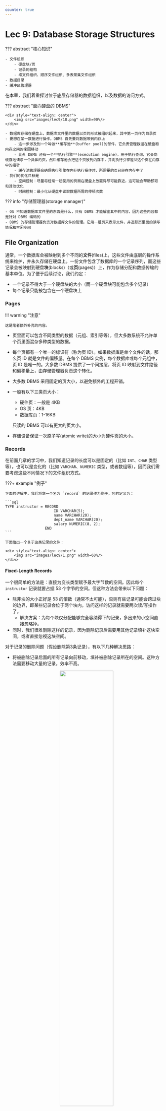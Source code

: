 ```yaml
---
counter: true
---
```


# Lec 9: Database Storage Structures

??? abstract "核心知识"

    - 文件组织
        - 硬盘块/页
        - 记录的结构
        - 堆文件组织、顺序文件组织、多表聚集文件组织
    - 数据目录
    - 缓冲区管理器


在本章，我们着重探讨位于底层存储器的数据组织，以及数据的访问方式。

??? abstract "面向硬盘的 DBMS"

    <div style="text-align: center">
        <img src="images/lec9/18.png" width=90%/>
    </div>

    - 数据库存储在硬盘上，数据库文件里的数据以页的形式被组织起来，其中第一页作为目录页
    - 要想在某一数据进行操作，DBMS 首先要将数据带到内存上
        - 这一步涉及到一个叫做**缓存池**(buffer pool)的部件，它负责管理数据在硬盘和内存之间的来回移动
        - 此外 DBMS 还有一个**执行引擎**(execution engine)，用于执行查询，它会向缓存池请求一个具体的页，然后缓存池会把这个页放到内存中，并向执行引擎返回这个页在内存中的指针
        - 缓存池管理器会确保执行引擎在内存执行操作时，所需要的页已经在内存中了
    - 我们的优化目标是
        - 空间控制：尽量将经常一起使用的页面在硬盘上放置得尽可能靠近，这可能会帮助预取和其他优化
        - 时间控制：最小化从硬盘中读取数据所需的停顿次数

??? info "存储管理器(storage manager)"

    - OS 不知道数据库文件里的东西是什么，只有 DBMS 才能解密其中的内容，因为这些内容都是针对 DBMS 编码的
    - DBMS 的存储管理器负责对数据库文件的管理。它用一组页来表示文件，并追踪页里面的读写情况和空闲空间


## File Organization

通常，一个数据库会被映射到多个不同的**文件**(files)上，这些文件由底层的操作系统来维护，并永久存储在硬盘上。一份文件包含了数据库的一个记录序列，而这些记录会被映射到硬盘**块**(blocks)（或**页**(pages)）上，作为存储分配和数据传输的基本单位。为了便于后续讨论，我们约定：

- 一个记录不得大于一个硬盘块的大小（而一个硬盘块可能包含多个记录）
- 每个记录只能被包含在一个硬盘块上


### Pages

!!! warning "注意"

    这是笔者额外补充的内容。

- 页里面可以包含不同类型的数据（元组、索引等等），但大多数系统不允许单个页里面混杂多种类型的数据。
- 每个页都有一个唯一的标识符（称为页 ID）。如果数据库是单个文件的话，那么页 ID 就是文件的偏移量。在每个 DBMS 实例，每个数据库或每个元组中，页 ID 是唯一的。大多数 DBMS 提供了一个间接层，将页 ID 映射到文件路径和偏移量上，由存储管理器负责这个转化。
- 大多数 DBMS 采用固定的页大小，以避免额外的工程开销。
- 一般有以下三类页大小：
    - 硬件页：一般是 4KB
    - OS 页：4KB
    - 数据库页：1-16KB

    只读的 DBMS 可以有更大的页大小。

- 存储设备保证一次原子写(atomic write)的大小为硬件页的大小。


### Records

在前面几章的学习中，我们知道记录的长度可以是固定的（比如 `INT`、`CHAR` 类型等），也可以是变化的（比如 `VARCHAR`、`NUMERIC` 类型，或者数组等），因而我们需要考虑这些不同情况下的文件组织方式。

???+ example "例子"

    下面的讲解中，我们将拿一个名为 `record` 的记录作为例子，它的定义为：

    ```sql
    TYPE instructor = RECORD
                          ID VARCHAR(5);
                          name VARCHAR(20);
                          dept_name VARCHAR(20);
                          salary NUMERIC(8, 2);
                      END
    ```

    下面给出一个关于这类记录的文件：

    <div style="text-align: center">
        <img src="images/lec9/1.png" width=60%/>
    </div>


#### Fixed-Length Records

一个很简单的方法是：直接为变长类型赋予最大字节数的空间。因此每个 `instructor` 记录就要占据 53 个字节的空间。但这种方法会带来以下问题：

- 除非块的大小正好是 53 的倍数（通常不太可能），否则有些记录可能会跨过块的边界，即某些记录会位于两个块内。访问这样的记录就需要两次读/写操作了。
    - 解决方案：为每个块仅分配能够完全容纳得下的记录，多出来的小空间直接忽略掉。
- 同时，我们很难删除这样的记录，因为删除记录后需要用其他记录填补这块空间，或者直接忽视这块空间。

对于记录的删除问题（假设删除第3条记录），有以下几种解决思路：

- 将被删除记录后面的所有记录向前移动，填补被删除记录所在的空间。这种方法需要移动大量的记录，效率不高。

    <div style="text-align: center">
        <img src="images/lec9/2.png" width=60%/>
    </div>

- 或者直接拿最后一条记录填补被删除的记录所在空间，但这样做会导致额外的块访问。

    <div style="text-align: center">
        <img src="images/lec9/3.png" width=60%/>
    </div>

- 因为通常插入操作比删除操作更频繁，所以就暂且先让被删除记录所在的空间是开放的，然后等待之后的插入。
    - 在文件开头，我们会分配一些特定的字节作为**文件头**(file header)，里面包含关于文件的信息，这里我们只关心第一个被删除记录（空间空出来了）的地址信息。在这个记录上，我们记录第二个被删除的空余记录，以此类推。所以这些被删除的记录构成了一个链表，通常称为**空表**(free table)。

    <div style="text-align: center">
        <img src="images/lec9/4.png" width=70%/>
    </div>

    - 当插入新记录时，我们将这个记录放在文件头所指的记录上，然后让文件头指向下一个空闲的记录。如果没有空闲空间的话，就讲记录插在文件末尾。


#### Variable-Length Records

在处理变长记录时，需要解决以下问题：

- 如何表示单个的记录，使得提取单个属性较为容易，即便这个属性是变长类型的
- 如何在一个块内存储变长记录，使得从块中提取记录较为容易

先来看第一个问题——通常，变长属性被表示为两部分：定长的信息（偏移量（数据起始位置） + 长度（变长属性的大小）），以及变长属性值。`instructor` 记录的结构图如下所示：

<div style="text-align: center">
    <img src="images/lec9/5.png" width=70%/>
</div>

可以看到，这个记录先存的是三个变长属性的定长信息，然后是一个定长属性值，最后是变长属性值。而在定长属性值和变长属性值之间有一组0，称为**空位图**(null bitmap)，用于记录属性值是否为空。在这个例子中，由于一条记录有4个属性，因此用4个0来分别表示每个属性值的情况。假如 `salary` 为空，那么空位图的第4位就会被设为1。有些情况下，空位图会被放在记录的开头位置，这样做可以节省空间（因为一旦空位图全为1，后面就不需要存数据了），但代价是需要先从记录中提取属性。这种方式对于具有大量字段，且大多数为空值的记录而言很有用。

---
>每个页都有一个头，包含了和页的内容相关的元数据，包括：页的大小、校验和、DBMS 版本等。

再来看第二个问题——一般情况下，我们用**槽式页结构**(slotted-page structure)来组织在块内的记录，如下图所示：

<div style="text-align: center">
    <img src="images/lec9/6.png" width=70%/>
</div>

在槽式页结构中，每个块的开头都有一个**头**(header)，包含以下信息：

- 头里面的记录数量
- 块内空余空间(free space)的结束位置
- 一个包含每个记录的位置和大小的数组

在块内，记录被分配到的空间是连续的。而空余空间从头数组的末尾，到第一个记录之间的空间也是连续的。

- 当**插入**记录时，会为其分配空余空间末尾的一处空间，并且这个记录的位置和大小将会被记在头上。
- 当**删除**记录时，会释放它所占据的空间，并且对应的头数组被标记为删除状态（比如将大小设为-1）。另外，在这个被删除记录之前的记录都需要被移动，这样才能为空余空间腾出这个记录的同等大小的空间。移动的成本不是很大，因为块的大小被限制在一定范围内

这种槽式页结构要求指针不得直接指向记录上，而必须指向对应头数组的元素上，该元素包含了记录的位置。这种间接的方式可以避免块内的分段现象。

!!! bug "缺陷"

    - 页内的分段问题：删除某些记录会导致页内部空间的空缺
    - 无用的硬盘 I/O：由于非易失性存储器面向块的特质，要更新记录的话就要拿取整个块
    - 随机的硬盘 I/O：更新多个元组的话可能需要在不同地方之间跳转，这会让 I/O 速度非常慢

??? info "补充"

    前面提到过，元组/记录中的数据本质上就是一个字节序列，并且包含了一个记录元数据的头。DBMS 负责追踪并解释这些字节为属性，它想要确保元组是**按字对齐的**(word-aligned)，确保 CPU 访问数据时不会发生异常行为或干额外的活。有两种方法可以做到这一点：

    - **填充**(padding)：在属性后添加空位，确保元组是按字对齐的

        <div style="text-align: center">
            <img src="images/lec9/21.png" width=90%/>
        </div>

    - **重排**(reordering)：改变物理布局中的属性顺序，确保他们是对齐的

        <div style="text-align: center">
            <img src="images/lec9/22.png" width=90%/>
        </div>

        <div style="text-align: center">
            <img src="images/lec9/23.png" width=90%/>
        </div>

---
??? note "元组的布局"

    元组本质上就是一个字节序列（可以不连续）。DBMS 需要将这个序列解释为属性和相应的值。

    - **元组头**（即元组的元数据）
        - 关于 DBMS 并发控制协议的可见信息
        - NULL 值的位图
        - 这里不会存储数据库的模式
    - **元组数据**：关于属性的真实数据
        - 一般按创建表时声明的顺序来存储属性
        - 大多数 DBMS 不允许一个元组超过一个页的大小
    - **唯一标识符**：
        - 数据库的每个元组被赋予了一个唯一标识符，大多为 `page_id + (offset or slot)`
        - 应用程序不得依赖这些 id

现在我们来看一下文件内记录的组织方式：

- **堆**(heap)文件组织：任何记录可以放在文件的任何地方，无需考虑顺序。一个关系可以存放在一个或多个文件中。
- **顺序**(sequential)文件组织：根据每个记录的“**搜索键**(search key)”的值，按顺序存储记录
- **多表聚集**(mutlitable clustering)文件组织：来自不同关系的记录被存储在相同的文件内，以减少连接运算的成本
- **B+树**文件组织：即便在插入、删除和更新操作改变记录顺序的情况下，也能保持记录的顺序。这块内容将在下一讲介绍。
- **哈希**文件组织：根据一些属性计算哈希函数，用于指明哪个块上放哪个记录

下面将会详细介绍前三种文件组织。


### Heap File Organization

在堆文件组织中，一个记录可以被放在文件的任意位置上。但一旦确定位置后，一般不能再去移动这个记录了。

向文件**插入**记录时，可以采取始终加在文件末尾的策略。然而，对于记录的**删除**，我们需要考虑利用删除记录释放的空间，用于存储新记录，以最大化利用空间。大多数数据库会采用一种称为**空余空间图**(free-space map)的数据结构，用于高效寻找空余空间。这个数据结构通常用一个数组表示，每个元素对应一个块，其值表示对应块的空余空间比例。为了找到能够存储新记录的块，数据库需要扫描空余空间图，来找到有足够空间存储记录的块。如果没有这样的块，那么需要为这个关系赋予一个新的块。

???+ example "例子"

    假如空余空间图的每个元素的大小为3位，当某个元素为7时，表明对应块内至少有 7/8 的空间是空余的。

    <div style="text-align: center">
        <img src="images/lec9/7.png" width=50%/>
    </div>

对于大型文件，这样的扫描还是太耗时了，此时我们可以创建一个第二级的空余空间图，其元素对应主（第一级）空余空间图中 100 个元素的最大值。对于更大的文件，也可以创建更多层级的空余空间图。

???+ example "例子"

    接着上面的例子，假如第二级空余空间图中的一个元素对应第一级的4个元素，那么其里面的内容为：

    <div style="text-align: center">
        <img src="images/lec9/8.png" width=20%/>
    </div>

如果每次更新就要向硬盘写入空余空间图的话，那么成本太昂贵。所以一般会周期性地写入空余空间图，但这样做硬盘里的空余空间图可能会过时，访问这样的空余空间图就会引发错误。

??? note "页的定位方式"

    根据给定的 `page_id`，DBMS 可以采用以下方法来定位一个页：

    - **链表**(linked list)：头页(header page)包含指向空闲页和数据页的指针。如果 DBMS 需要寻找特定的页，就必须在数据页列表上进行顺序扫描，直到找到它所需的页

        <div style="text-align: center">
            <img src="images/lec9/19.png" width=100%/>
        </div>

    - **页目录**(page directory)：DBMS 维护一个特殊的页称为页目录，以跟踪数据页的位置、每个页的空闲空间量、空闲/空页的列表以及页的类型。每个数据库对象在页目录上有一个对应项。

        <div style="text-align: center">
            <img src="images/lec9/20.png" width=50%/>
        </div>


### Sequential File Organization

**顺序文件**(sequential file)用于高效处理有序的记录，它基于**搜索键**(search key)实现。这个搜索键包含了任意的属性，不必是主键或超键。为了更快地检索记录，我们用指针将这些记录连接起来。并且为了最小化块的访问次数，我们将记录按搜索键顺序进行物理存储。下图展示了包含了 `instrutor` 记录的顺序文件：

<div style="text-align: center">
    <img src="images/lec9/9.png" width=60%/>
</div>

顺序文件组织的好处是让我们能够有序读取记录，这对显示记录，以及某种查询处理算法而言很有用。但维护记录在物理层面上的顺序比较困难，因为记录随时会被插入和删除。

- 对于删除，通过移动指针就能解决。
- 对于插入，需要遵循以下规则：
    - 在记录按搜索键插入之前，找到这个记录在文件中的位置。
    - 如果存在空余记录，且位于和该记录相同的块上，则直接将新记录放在这个空余记录上。否则的话，将新记录插入到**溢出块**(overflow block)。上述两种情况下都需要调整相应的指针，以保持搜索键的顺序。

下图展示了插入一条记录后的顺序文件：

<div style="text-align: center">
    <img src="images/lec9/10.png" width=70%/>
</div>

如果溢出块内的记录不多，那么上述插入策略表现较好。但随着时间的流逝，搜索键顺序和物理顺序之间的关联会逐渐丢失，那样的话顺序处理就变得不那么有效了。此时我们需要**重新组织**(reorganize)文件，但这样的操作成本较大，必须在系统负载较低的情况下进行。重新组织的频率取决于插入记录的频率。

[B+树的文件组织](10.md#b-tree-file-organization)是这种组织的上位替代，我们将在下一讲介绍。


### Multitable Clustering File Organization

大多数关系数据库系统会将每个关系放在单独的一个或一组文件里。然而，在有些情况下，将多个关系的记录存在单个块内会更加有用，下面的例子证明了这一点：

???+ example "例子"

    假如执行以下查询语句：

    ```sql
    SELECT dept_name, building, budget, ID, name, salary
    FROM department NATURAL JOIN instructor;
    ```

    这条语句将两个关系连接在一起，因此对于 `department` 中的每个元组，系统必须找到 `dept_name` 值相同的 `instructor` 的元组。如果这些关系放在单独的文件上，那么在最坏的情况下，每条记录都位于不同的块，那么这个访问速度就特别地慢了。

    下面先给出这两个具体的关系：

    <div style="text-align: center">
        <img src="images/lec9/11.png" width=40%/>
        <img src="images/lec9/12.png" width=45%/>
    </div>

    然后我们将这两个关系自然连接的结果放在一个文件内，如下所示：

    <div style="text-align: center">
        <img src="images/lec9/13.png" width=60%/>
    </div>

    这两个关系通过键 `dept_name` 聚集在一个文件内。这样的文件结构提升了处理连接操作的效率。

**多表聚集文件组织**(multitable clustering file organization)是一种将多个关系中有关联的记录存储在一个块内的文件组织。而**聚集键**(clustering key)是用于定义哪些记录存储在一起的属性。

尽管这种文件组织加快了特定的连接查询操作，但是它会影响到处理其他类型的查询的表现，所以请小心使用。


### Partitioning

很多数据库允许将一个关系内的记录**划分**(partition)为多个小的关系，并将其单独存储起来，通过减小关系的大小来降低某些运算的开销。

我们还可以将关系划分为多个部分，并将不同的部分存储在不同的存储设备上，比如将经常用到的部分放在 SSD，不怎么用到的就放在磁盘上。


## Data-Dictionary Storage

前面我们只考虑了如何表示关系里的内容，而没有考虑如何维护关于关系的数据，比如关系模式等。我们一般称这种“数据的数据”为**元数据**(metadata)。像这些元数据会被存在一个称为**数据字典**(data dictionary)或**系统目录**(system catalog)的结构内。系统必须存储以下元数据：

- 关系的名称
- 每个关系的属性名
- 属性的值域和长度
- 视图的名称和定义
- 完整性约束

此外，很多系统还会保存关于用户的数据，包括：用户名，用户默认的模式，授权用户的密码以及其他信息等等。还有一些数据库可能会存储关于关系和属性的统计和描述数据，比如每个关系的元组数，每个属性不同值的数量等。

数据字典可能还会记下关系的存储组织（堆、顺序、哈希等），以及关系存储的位置——如果关系被存储在操作系统文件中，字典会记下包含这些关系的文件名；如果数据库将所有关系存储在单个文件中，那么字典就会用链表之类的数据结构记下每个关系的记录所在的块。

实际上，我们还要存储和索引相关的信息（下一讲会详细介绍），包括：索引名、被索引的关系名、定义索引的属性、索引构成的类型。

这些元数据信息实际上构成了一个微型的数据库，所以我们可以将其存储在数据库的某个关系内，这样就可以简化系统的整体结构，并且利用到数据库快速访问的优势。下图就是一个小型的例子：

<div style="text-align: center">
    <img src="images/lec9/14.png" width=60%/>
</div>

通常，存储数据字典的关系是**非规范化的**，以确保更快的访问。当数据库系统需要从某个关系中检索数据时，它必须首先查询这个叫做 `Relation_metadata` 的关系，找到这个关系的位置和存储组织，然后才能获取记录。因为这些系统元数据会被经常访问，因此大多数数据库将其读入到一个位于**内存**的数据结构内，以便高效访问，而这一步会作为数据库启动的一部分。


## Database Buffer

因为访问硬盘内的数据会比在内存访问慢很多，因此数据库系统的一大目标是最小化硬盘和内存之间的数据块传输次数。一种方法是让主存保存尽可能多的数据块，但显然无法让主存保存所有的数据块，因此我们需要管理主存中的可用空间，而**缓冲区**(buffer)就是主存中用于存储硬盘块拷贝的部分空间，而缓冲区的空间分配则由**缓冲区管理器**(buffer manager)负责。


### Buffer Manager

当数据库系统内的程序需要来自硬盘的数据块时，就会向缓冲区管理器发起请求。

- 如果缓冲区里已经有数据块了，那么缓冲区管理器就会将这个块在主存中的地址发送给请求者
- 如果没有的话，缓冲区管理器首先在缓冲区上为这个块分配空间。如有必要会扔掉一些已有的块，但如果这些即将被扔掉的块相比上次从硬盘中写到主存时有过修改的话，就要将这些块先写回到硬盘中。然后缓冲区管理器从硬盘中将所需的块读到主存中，并将主存地址发送给请求者

>和虚拟内存的机制十分相似！

???+ note "缓存池(buffer pool)"

    >注：教材没有明确介绍这个知识点，但我觉得还是挺有必要了解的。

    - **缓存池**是内存与硬盘之间用于缓存页的内存区域，实质上是数据库内部分配的一大块内存空间，用于临时存储数据页。它由一组固定大小的**帧**(frame)阵列构成。当 DBMS 请求某个页时，缓冲区管理器首先检查该页面是否已存在于内存帧中；若未找到，则从磁盘读取/复制该页面至空闲帧。
    - 缓冲区管理器执行**写回**(write-back)策略，即被修改的脏页会暂存于缓冲区而非立即写入硬盘。
    - 缓存池可用作：
        - 元组存储和索引
        - 排序和连接缓存区
        - 查询和字典缓存
        - 维护和日志缓存

    - 缓存池必须维护一些元数据，以确保其高效和正确的执行。
        - **页表**(page table)是一个在内存中的哈希表，用于跟踪当前位于内存的页。它将页 ID 映射到缓存池中的帧位置。由于缓存池中的页顺序不一定反映其在硬盘上的顺序，这个额外的间接层允许识别缓存池中页的位置。
        - **脏标志**(dirty flag)由线程在修改页时设置。存储管理器在驱逐设置脏标志的页之前会将其写入硬盘中
        - **钉/引用计数器**(pin/reference counter)：下面会马上介绍它的作用，这里就不讲了

        <div style="text-align: center">
            <img src="images/lec9/39.png" width=50%/>
        </div>

??? question "为什么不直接用 OS，而要搞一个缓冲区管理器出来？"

    可以用 OS 内存映射（`mmap`）将文件内容存储到程序的地址空间上。OS 负责将文件页在内存的移进移出，此时 DBMS 无需对此关心。但要是 DBMS 允许多个线程访问 `mmap` 文件来隐藏页错误停顿的话，就会产生以下问题：

    <div style="text-align: center">
        <img src="images/lec9/40.png" width=50%/>
    </div>

    - 事务安全：OS 可以在任何时间清除脏页
    - I/O 停顿：DBMS 无法得知哪个页是在内存里的，而 OS 一旦发现页错误就会停顿线程
    - 错误处理：验证一个页很难。任何页的访问都会发出一个 `SIGBUS` 信号，需要 DBMS 处理
    - 性能问题：内部的 OS 数据结构竞争。TLB 射击。

    所以 OS 不是我们的好朋友。由 DBMS 自己来控制的效果往往比 OS 更好，具体表现在：

    - 按正确顺序将脏页清除到硬盘上
    - 专门的预取操作
    - 缓冲区替换机制
    - 线程/进程调度

如果缓冲区没有多余空间的话，那么就需要**驱逐**(evict)某个数据块，即在读入新数据块之前，将这个数据块移除掉。具体的移除策略将在下一小节介绍。

---
有时会遇到这种情况：在主存读取/写入某个数据块时，另一个并发的进程驱逐了这个数据块，并且用不同的数据块来替代它，这样就会导致读到错误的数据，或者破坏数据。因此，有必要在缓冲区中读取数据之前，确保数据块不会被驱逐，具体来说进程会对数据块采取一种**钉住**(pin)操作，不让缓冲区管理器驱逐这个数据块。当完成读取操作后，进程就会执行**解钉**(unpin)操作，允许数据块被驱逐。在设计数据库时，确保不要对太多的块采取钉住操作，否则这个数据库就没法正常处理了。

如果有多个进程同时读取缓冲区的某个数据块，那么每个进程都会执行钉住和解钉操作，且只有当所有进程执行解钉操作后，该数据块才可以被驱逐。一种简单的方法是保留一个**钉计数**(pin count)，每个钉住操作就会让这个数+1，每个解钉操作就会让这个数-1，只有当这个数等于0时才能被驱逐。

---
向数据块添加或删除某个元组的进程可能需要移动数据块的内容，在这段时间内，不应该有其他进程读取数据块的内容，否则就会导致数据的不一致。为了做到这一点，缓冲区管理器提供了一种**锁系统**，允许数据库进程在访问数据块前对这个块上一个**共享锁**(shared lock)或**独占锁**(exclusive lock)；当访问完成时，就会释放这个锁。具体的规则如下：

- 任何数量的进程可同时对同一个块上一个共享锁。
- 某个时间点内，只有一个进程被允许对数据块上独占锁，且当某个进程上了独占锁后，其他进程就不得使用共享锁，因此只有当其他进程没有对数据块上锁时，才能赋予某个进程上独占锁的权利。
- 如果某个进程对一个已经被上了共享锁或独占锁的数据块发起独占锁请求，那么这个请求将会一直等到所有先前的锁都被释放时才生效。
- 当某个数据块没有被上锁，或者已经上了共享锁时，那么某个进程的共享锁请求会被接受；但如果这个数据块上了独占锁的话，就要等这个锁被释放后才能接受请求。

上锁的具体操作为：

- 在对数据块执行任何操作前，进程必须先对该数据块进行钉住操作，然后就会对其上锁，这个锁会在解钉操作执行前被释放。
- 在读取某个数据块前，进程必须提供一个共享锁。当读取完成时，进程必须释放该锁。
- 在更新某个数据块前，进程必须提供一个独占锁。当更新完成时，进程必须释放该锁。

上述规则确保了缓冲区访问的安全性，但对于数据库系统的[并发访问](14.md)还是不太够的，这点会在之后的章节中介绍。

---
有时需要将缓冲区的数据块写回到硬盘中，以确保硬盘中特定数据的一致性，这种写操作被称为**强制输出**(forced output)。


### Buffer-Replacement Strategies

替换策略的目标是最小化对硬盘的访问。在操作系统中，我们会假设最近被引用的数据块可能在将来不久后会被再次引用。因此，如果要替换某个数据块的话，那就替换最久没有被引用的数据块，这种方法称为**最近最少使用**(least recently used, LRU)。

<div style="text-align: center">
    <img src="images/lec9/41.png" width=70%/>
</div>

由于 LRU 的实现相对复杂，因此有一种近似的 LRU 实现，称为**时钟**(clock)。此时无需为每个页单独记录一个时间戳，而用一个**引用位**(reference bit)来替代；当某个页被访问时，其引用位置1。然后我们将这些页放在一个“环形(circular)”缓冲区内，然后用一个“时钟指针(clock hand)”按顺序扫过这些页：检查指针所指的页的引用位是否为1，如果是的话则置0，否则的话就讲这个页驱逐出去。

<div style="text-align: center">
    <img src="images/lec9/42.png" width=70%/>
</div>

相比操作系统，数据库系统可以更精确地预测未来的访问模式。一个用户对数据库系统的请求包含多个步骤，数据库系统可以阅读这些步骤来提前决定哪些数据块要被用到。所以数据库系统可能会采取比 LRU 更好的替换策略。来看下面的例子：

???+ example "例子"

    对于以下查询语句：

    ```sql
    SELECT *
    FROM instructor NATURAL JOIN department;
    ```

    不难发现，一旦 `instructor` 的某个元组被处理过，这个元组就不会再被用到。因此，一旦处理完某个包含 `instructor` 元组的数据块后，主存就不再需要这个块了，即便它是最近被用到的。当数据块内最后的元组被处理过后，缓冲区管理器就会释放这个块占据的空间。这样的策略称为**立即抛出**(toss-immediate)策略。

    再来考虑包含 `department` 元组的数据块。对于 `instructor` 关系内的每个元组，都要检验包含 `department` 元组的每个数据块。当处理完一个 `department` 块后，可以发现这个块不会被再次访问，直到所有的块都被处理过了。因此，最近最多使用的块将会成为最后被再次引问的块，而最少最近使用的块却是下一个被引用的块。所以我们要采取和 LRU 相反的策略——**最近最多使用**(most recently used, MRU)策略。

    为了让 MRU 正确工作，系统必须钉住正在处理的 `department` 块；当最后一个元组被处理过后，解钉这个块，这个块就是最近最多使用的块。

理想的数据库替换策略需要知道和数据库操作相关的信息，包括正在执行的以及将来执行的。但没有一个已知的策略能够应对所有情况。事实上，大多数数据库系统采用的是 LRU，尽管这个策略也有些问题。

??? note "LRU 的问题和一些替代方案"

    === "问题"

        LRU 和时钟这两种替换策略容易收到顺序洪水(sequential flooding)的影响（即执行需要读取每个页的顺序扫描的查询），它会使缓存池被那些仅读取一次的页给污染了。

        LRU 和时钟的局限之处在于它们只记录了上一次访问页的情况，没有记录页被访问的频率。

    === "替代方案"

        - **LRU-K**：追踪前 K 次引用（作为时间戳）的历史，并计算之后访问的间隔。这个历史用于预测某个页下一次被访问的时间。但这种方式会带来更高的存储开销。另外需要为最近被驱逐的页维护一个在内存中的高速缓存，防止这些页总是被驱逐
            - **LRU-2**：采用一个链表，但是有两个头指针，其中一个作为较新链表的开始，另一个作为较老链表的开始。新的页总是被插入到较老链表的开头位置上。如果较老链表中的页被再次访问，那么将其插入到较新链表的开头位置上。

                ??? play "动画演示"

                    <div style="text-align: center">
                        <img src="images/lec9/43.gif" width=80%/>
                    </div>

        - **局部化**(localization)：DBMS 基于单个的查询或事务来选择驱逐哪个页，从而最小化每个查询对缓存区的污染
        - **优先提示**(priority hints)：缓存区可以从事务中，基于每个页在查询执行的上下文，知道哪个页是重要的


### Reordering of Writes and Recovery

数据库缓冲区允许在主存执行完写操作后，过一段时间再输出到硬盘上，这样可能导致输出到硬盘的顺序不同于写操作的执行顺序。而且，文件系统也可能会为写操作重新排序，但这样会导致在系统崩溃时硬盘数据的不一致性。

为了应对上述问题，早期的文件系统会在系统重启时执行**文件系统一致性检查**(file system consistency check)，确保数据结构的一致性；如果发现不一致的情况，就需要采取额外的步骤来恢复一致性。但这些检查会带来很长的时延，而且对于大容量的硬盘系统而言，这个时延会变得更加糟糕。

如果文件系统能够以一个精心挑选的顺序向元数据写入更新的话，就能避免很多情况下的不一致性。但这样做会让一些优化策略失效，比如磁盘臂调度，从而影响到更新效率。

现代的文件系统会用一个硬盘来存放按执行顺序排序的写操作日志，这样的硬盘称为**日志硬盘**(log disk)。所有对日志硬盘的访问都是顺序的，这样就能消除寻道时间，而且一些连续的块能被一次写入，这样比随机写操作快好几倍。如果在向硬盘执行写操作时发生崩溃，那么系统会读取日志硬盘的内容，找到未完成的写操作并再次执行。当写操作完成后，记录将会从日志硬盘中删除。

支持日志硬盘的文件系统称为**日志文件系统**(journaling file system)，这种系统允许数据和日志保存在相同的硬盘上，从而降低成本，但代价是降低性能。因为无需进行一致性检查，所以它能让系统重启更快。

??? note "缓存池的优化方法"

    - **多缓存池**(multiple buffer pool)：DBMS 能够维护用于不同目的的缓存池，这些缓存池可以根据存储的数据采取定制化的策略，以降低锁存竞争(latch contention)并提升局部性。**对象 ID** 和**哈希**是两种常用的将页映射到指定缓存池的方法：
        - 对象 ID：从记录 ID 中扩展得来，通过这些 ID 来维护映射，实现对缓存池分配的精细控制，但会带来额外的存储开销
        - 哈希：DBMS 将页 ID 哈希，选择指定的缓存池

        <div style="text-align: center">
            <img src="images/lec9/44.png" width=48%/>
            <img src="images/lec9/45.png" width=48%/>
        </div>

    - **预取**(pre-fetching)：当处理好第一组页时，第二组也可以被预取到缓存池内。
        - 当遇到顺序扫描，连续访问多个页时，DBMS 会采用这种方法。
        - 但对索引扫描而言可能不是那么有用。
    
            <div style="text-align: center">
                <img src="images/lec9/46.gif" width=80%/>
            </div>

            <div style="text-align: center">
                <img src="images/lec9/47.png" width=80%/>
            </div>

    - **扫描共享（同步扫描）**(scan sharing/sychronized scans)：查询游标(cursor)能够重用检索自存储区或运算中得到的数据。这样就可以让多个查询共用一个扫描表格的游标。如果某个查询开始执行时，已经有另一个正在活跃的扫描，那么 DBMS 就直接将第二个查询的游标移到已存在的游标上。DBMS 会跟踪第二个查询与第一个查询的连接位置，以便在到达数据结构末尾时完成扫描。该方法适用于经常被扫描的表格。

        ???+ play "动画演示"

            <div style="text-align: center">
                <img src="images/lec9/48.gif" width=80%/>
            </div>

    - **缓存池旁路**(buffer pool bypass)：顺序扫描操作符（或读取一大段连续存储的页时）不会将获取到的页存储在缓存池中，以避免开销。相反，内存对于正在运行的查询而言是局部的。该方法也适用于临时数据（排序、连接运算时可能会用到）。


## Column-Oriented Storage

通常数据库系统会将元组中的所有属性放在一条记录里，这样的存储布局称为**面向行的存储**(row-oriented storage)。相对应的也有**面向列的存储**(column-oriented storage)，它的做法是单独存储关系中的每个属性，一组连续元组的某个属性值被放在文件中的连续位置上，如下所示：

<div style="text-align: center">
    <img src="images/lec9/15.png" width=60%/>
</div>

在最简单的面向列的存储形式中，每个属性被存在单独的文件中，并且通过压缩文件来减小文件大小。

这种面向列的存储适用于数据分析查询——需要处理关系中的多个行，但通常只访问部分属性。推荐理由如下：

- 减小 I/O 次数：如果是面向行的存储的话，就需要从硬盘中获取不相干的属性；而面向列的存储只会获取要用到的属性，这会降低 I/O 次数，从而降低了执行查询的开销。
- 提升了 CPU 高速缓存的性能：当查询处理器获取特定属性的内容时，由于现代 CPU 的架构，会将多个连续字节（称为一个高速缓存行）从内存拿到 CPU 的高速缓存上。面向列的存储能充分利用这个特点。
- 提升压缩能力：压缩能够显著降低从硬盘中检索数据的时间，这通常是查询中最花时间的操作。对于面向列的存储，存储的是相同类型的值，这能够有效提升压缩的效率。
- 向量处理：很多现代 CPU 架构支持向量处理，即允许 CPU 对数组中的一些元素进行并行运算。按列存储的方式能够利用到向量处理的优势，比如比较一个属性和一个常量，聚合运算等等。

面向列的存储也有以下缺点，这使得它尤其没法用在事务处理上：

- 元组**重构**的成本：从一组单独的列中重构一个元组的成本是很高的，可能会抵消掉面向列的存储带来的好处。

    ??? info "元组重构的方法"

        - 定长偏移量：我们将某一列中的值和同一偏移量另一列中的值放在同一个元组里。因此，列中的每个单独的值都必须具有相同的长度。
        - 嵌入式元组 id：对于每一列中的属性，DBMS 会存储一个元组 ID 与之关联。此外系统还会存储一个映射，以告知它如何跳转到具有该 ID 的每个属性。由于这种方法有较大的存储开销（要为每个属性条目存储一个元组ID），因此不推荐使用。

        <div style="text-align: center">
            <img src="images/lec9/28.png" width=80%/>
        </div>

- 元组**删除和更新**的成本：删除或更新一个被压缩的元组需要重写所有被压缩在一起的元组序列，所以成本很高。
- **解压**的成本：从压缩形式中获取数据时需要解压。对于最简单的压缩形式，解压要求读取从文件开头读取所有数据，但很多记录实际上是不需要的。

ORC 和 Parquet 是在很多大数据处理应用中用到的列文件表示。其中 ORC 会将占据几百 MB 的元组序列划分为一种称为**条**(stripe)的列表示，而一个 ORC 文件会包含多个这样的条，下图展示了 ORC 文件格式的一些细节：

<div style="text-align: center">
    <img src="images/lec9/16.png" width=50%/>
</div>

- 每个条包含了一个索引数据、行数据和条尾，ORC 文件还有一个文件尾，这两个“尾”我们不去考虑
- 行数据包含了各个列的压缩后的序列值
- 索引数据用于快速访问所需的元组

??? info "（补充）其他存储模型"

    - **N 元存储模型**(N-ary storage model, NSM)：等价于面向行的存储，适用于写操作较多，或者访问内容多为独立实体的情况

        <div style="text-align: center">
            <img src="images/lec9/24.png" width=50%/>
        </div>

        <div style="text-align: center">
            <img src="images/lec9/25.png" width=80%/>
        </div>

        - 优点：
            - 快速的插入、更新和删除操作
            - 对需要整个元组的查询
            - 可以使用面向索引的物理存储来聚集
        - 缺点：
            - 在扫描大部分表格内容和/或属性的子集时效率低下
            - 较差的内存局部性
            - 难以使用压缩，因为多个值域位于同一个页内

    - **分解存储模型**(decomposition storage model, DSM)：等价于面向列的存储

        <div style="text-align: center">
            <img src="images/lec9/26.png" width=50%/>
        </div>

        <div style="text-align: center">
            <img src="images/lec9/27.png" width=80%/>
        </div>

    - **跨分区属性**(partition attributes across, PAX)：DBMS 从竖直方向上将属性划分为一个个数据库的页，并且从水平方向上将行划分为多组行，这样能确保兼具列存储的快速处理和行存储的空间局部性。
        - PAX 文件包含一个全局头，里面包含指向文件行组的偏移目录；并且每个行组都维护自己的头，里面包含关于其内容的元数据。

        <div style="text-align: center">
            <img src="images/lec9/29.png" width=50%/>
        </div>

??? info "（补充）关于数据库的压缩"

    通过前面的学习，我们了解到 I/O 是 DBMS 从硬盘获取数据的主要性能瓶颈。通过压缩，DBMS 可以提升数据的利用率，从而降低 I/O 次数。压缩需要具备以下性质：

    - 必须产生定长的值（除非对于存储在不同地方的变长数据）
    - 在查询执行期间，尽可能延后解压过程
    - 必须是无损压缩（有损压缩必须由应用负责）

    根据压缩颗粒度的不同，我们将压缩分为以下四级：

    - 块级：压缩同一张表内的元组块
        - 举例：MySQL InnoDB 压缩

            <div style="text-align: center">
                <img src="images/lec9/30.png" width=80%/>
                <img src="images/lec9/31.png" width=80%/>
                <img src="images/lec9/32.png" width=80%/>
            </div>

    - 元组级：压缩整个元组的内容
    - 属性级：压缩一个元组内的单个或多个属性
    - 列级：压缩存储在多个元组中的单个或多个属性值，具体有以下方法
        - **游程编码**(run-length encoding, RLE)：将某个列值相同的一组连续实例压缩成三元组，包括：属性值、偏移量和长度

            <div style="text-align: center">
                <img src="images/lec9/33.png" width=80%/>
            </div>

        - **位打包编码**(bin-packing encoding)：当一个属性的值都小于该值声明的最大大小时，用更少的位存储它们

            <div style="text-align: center">
                <img src="images/lec9/34.png" width=48%/>
                <img src="images/lec9/35.png" width=40%/>
            </div>

        - 主要（？）编码(mostly encoding)：位打包编码的一种变体，使用特殊标记来指示超过最大值的值，并维护一个查找表来存储这些值（适用于大部分值是小于最大值，只要少部分超过最大值的情况）

            <div style="text-align: center">
                <img src="images/lec9/36.png" width=100%/>
            </div>

        - [**位图编码**](10.md#bitmap-indices)(bitmap encoding)
        - **Delta 编码**：不直接存储精确数值，而是记录同一列中相邻数值之间的差值。基准值可以内联存储，也可以存放在单独的查找表中
            - 我们还可以对存储的差值应用游程编码（RLE），以进一步提升压缩率

            <div style="text-align: center">
                <img src="images/lec9/37.png" width=100%/>
            </div>

        - **字典编码**：将频繁出现的值替换为较短且固定长度的编码，随后维护一个从这些编码到原始值的映射（字典）
            - 一个属性值对应一个编码
            - 该编码方式被大多数 DBMS 采用
            - 理想的字典方案应支持针对点查询和范围查询的快速编码（定位）与解码（提取）

            <div style="text-align: center">
                <img src="images/lec9/38.png" width=100%/>
            </div>


## Storage Organization in Main-Memory Databases

**主存数据库**(main-memory database)是指所有数据都存在内存中的数据库，用于优化性能。主存数据库可能会为内存中的记录保留一个直接指向它们的指针，这样的话访问一条记录就是一趟指针遍历，而这个操作十分高效。


如果主存使用面向列的存储方式，那么某个列的所有值被存储在连续的内存位置上。然而，如果发生了向关系附加记录的情况，为了确保连续的空间分配，需要重新分配已经存在的数据的空间。为了避免这一开销，某个列的逻辑数组会被划分为多个物理数组，并且用一个间接表来存储指向所有物理数组的指针，如下所示：

<div style="text-align: center">
    <img src="images/lec9/17.png" width=40%/>
</div>
